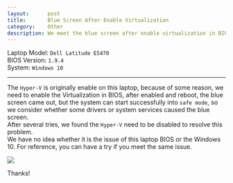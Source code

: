 ```yaml
---
layout:      post
title:       Blue Screen After Enable Virtualization
category:    Other
description: We meet the blue screen after enable virtualization in BIOS, then resolve this by disable Hyper-V in Windows 10.
---
```


Laptop Model: `Dell Latitude E5470`  
BIOS Version: `1.9.4`  
System: `Windows 10`  

----------

The `Hyper-V` is originally enable on this laptop, because of some reason, we need to enable the Virtualization in BIOS, after enabled and reboot, the blue screen came out, but the system can start successfully into `safe mode`, so we consider whether some drivers or system services caused the blue screen.  
After several tries, we found the `Hyper-V` need to be disabled to resolve this problem.  
We have no idea whether it is the issue of this laptop BIOS or the Windows 10. For reference, you can have a try if you meet the same issue.

[![]({{site.baseurl}}/assets/img/hyper-v-disable.png)]({{site.baseurl}}/assets/img/hyper-v-disable.png)

Thanks!